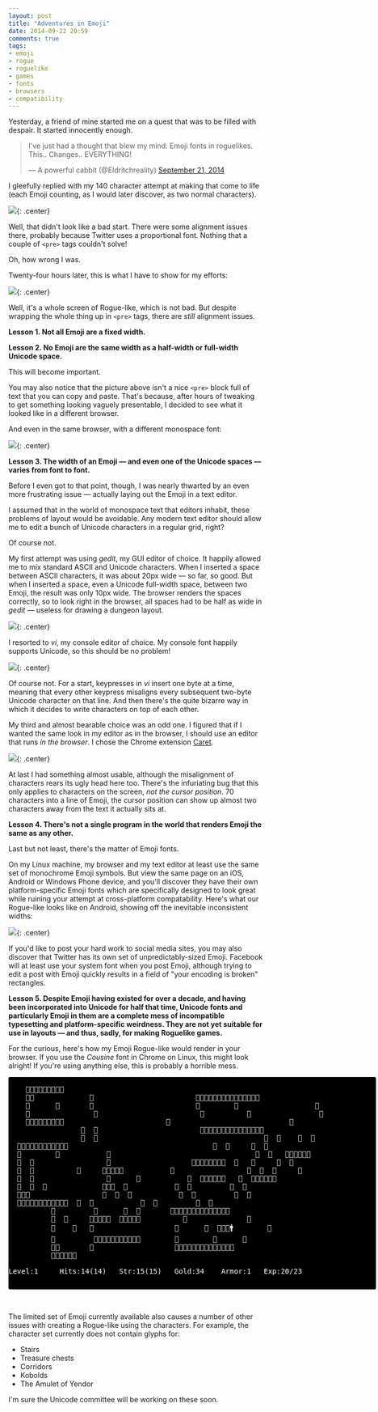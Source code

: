 ```yaml
---
layout: post
title: "Adventures in Emoji"
date: 2014-09-22 20:59
comments: true
tags:
- emoji
- rogue
- roguelike
- games
- fonts
- browsers
- compatibility
---
```


Yesterday, a friend of mine started me on a quest that was to be filled with despair. It started innocently enough.

<blockquote class="twitter-tweet" lang="en-gb"><p>I&#39;ve just had a thought that blew my mind: Emoji fonts in roguelikes. This.. Changes.. EVERYTHING!</p>&mdash; A powerful cabbit (@Eldritchreality) <a href="https://twitter.com/Eldritchreality/status/513788048187080704">September 21, 2014</a></blockquote>
<script async src="//platform.twitter.com/widgets.js" charset="utf-8"></script>

I gleefully replied with my 140 character attempt at making that come to life (each Emoji counting, as I would later discover, as two normal characters).

![](/img/blog/2014/09/emojirogue/mytweet.png){: .center}

Well, that didn't look like a bad start. There were some alignment issues there, probably because Twitter uses a proportional font. Nothing that a couple of `<pre>` tags couldn't solve!

Oh, how wrong I was.

Twenty-four hours later, this is what I have to show for my efforts:

![](/img/blog/2014/09/emojirogue/chrome.png){: .center}

Well, it's a whole screen of Rogue-like, which is not bad. But despite wrapping the whole thing up in `<pre>` tags, there are *still* alignment issues.

**Lesson 1. Not all Emoji are a fixed width.**

**Lesson 2. No Emoji are the same width as a half-width or full-width Unicode space.**

This will become important.

You may also notice that the picture above isn't a nice `<pre>` block full of text that you can copy and paste. That's because, after hours of tweaking to get something looking vaguely presentable, I decided to see what it looked like in a different browser.

And even in the same browser, with a different monospace font:

![](/img/blog/2014/09/emojirogue/chrome-linux.png){: .center}

**Lesson 3. The width of an Emoji &mdash; and even one of the Unicode spaces &mdash; varies from font to font.**

Before I even got to that point, though, I was nearly thwarted by an even more frustrating issue &mdash; actually laying out the Emoji in a text editor.

I assumed that in the world of monospace text that editors inhabit, these problems of layout would be avoidable. Any modern text editor should allow me to edit a bunch of Unicode characters in a regular grid, right?

Of course not.

My first attempt was using *gedit*, my GUI editor of choice. It happily allowed me to mix standard ASCII and Unicode characters. When I inserted a space between ASCII characters, it was about 20px wide &mdash; so far, so good. But when I inserted a space, even a Unicode full-width space, between two Emoji, the result was only 10px wide. The browser renders the spaces correctly, so to look right in the browser, all spaces had to be half as wide in *gedit* &mdash; useless for drawing a dungeon layout.

![](/img/blog/2014/09/emojirogue/gedit.png){: .center}

I resorted to *vi*, my console editor of choice. My console font happily supports Unicode, so this should be no problem!

![](/img/blog/2014/09/emojirogue/vi.png){: .center}

Of course not. For a start, keypresses in *vi* insert one byte at a time, meaning that every other keypress misaligns every subsequent two-byte Unicode character on that line. And then there's the quite bizarre way in which it decides to write characters on top of each other.

My third and almost bearable choice was an odd one. I figured that if I wanted the same look in my editor as in the browser, I should use an editor that runs *in the browser*. I chose the Chrome extension [Caret](https://chrome.google.com/webstore/detail/caret/fljalecfjciodhpcledpamjachpmelml?hl=en).

![](/img/blog/2014/09/emojirogue/caret.png){: .center}

At last I had something almost usable, although the misalignment of characters rears its ugly head here too. There's the infuriating bug that this only applies to characters on the screen, *not the cursor position*. 70 characters into a line of Emoji, the cursor position can show up almost two characters away from the text it actually sits at.

**Lesson 4. There's not a single program in the world that renders Emoji the same as any other.**

Last but not least, there's the matter of Emoji fonts.

On my Linux machine, my browser and my text editor at least use the same set of monochrome Emoji symbols. But view the same page on an iOS, Android or Windows Phone device, and you'll discover they have their own platform-specific Emoji fonts which are specifically designed to look great while ruining your attempt at cross-platform compatability. Here's what our Rogue-like looks like on Android, showing off the inevitable inconsistent widths:

![](/img/blog/2014/09/emojirogue/android.png){: .center}

If you'd like to post your hard work to social media sites, you may also discover that Twitter has its own set of unpredictably-sized Emoji. Facebook will at least use your system font when you post Emoji, although trying to edit a post with Emoji quickly results in a field of "your encoding is broken" rectangles.

**Lesson 5. Despite Emoji having existed for over a decade, and having been incorporated into Unicode for half that time, Unicode fonts and particularly Emoji in them are a complete mess of incompatible typesetting and platform-specific weirdness. They are not yet suitable for use in layouts &mdash; and thus, sadly, for making Roguelike games.**

For the curious, here's how my Emoji Rogue-like would render in your browser. If you use the *Cousine* font in Chrome on Linux, this might look alright! If you're using anything else, this is probably a horrible mess.

<pre style="width:52em; height: 30em; background-color: black; color: white; border-radius:3px;">
                                                                                    
    🔳🔳🔳🔳🔳🔳🔳🔳🔳                                                              
    🔳🐍             🔳                        🔳🔳🔳🔳🔳🔳🔳🔳🔳🔳🔳🔳🔳🔳🔳      
    🔳      🐂       🔳                        🔳        🍖                  🔳      
    🔳               🔳                        🔳          🍖                🔳      
    🔳🔳🔳🔳🔳🔳🔳🚪🔳                        🔳                            🔳      
                 🔳  🔳                        🔳🔳🔳🔳🔳🔳🔳🔳🚪🔳🔳🔳🔳🚪🔳     
                 🔳  🔳                                       🔳  🔳    🔳  🔳      
  🔳🔳🔳🔳🔳🔳🔳🔳🚪🔳🔳🔳                                  🔳  🔳     🔳  🔳     
  🔳        🐀           🔳                                  🔳  🔳   🔳🔳🚪🔳🔳🔳  
  🔳  🔳                 🔳                   🔳🔳🔳🔳🔳🔳🔳🔳  🔳   🔳     🐉  🔳  
  🔳  🔳          🐀     🔳🔳🔳🔳🔳           🔳                 🔳  🔳  💍     🔳  
  🔳  🔳                 🚪      🔳           🔳  🔳🔳🔳🔳🔳🔳   🔳  🔳🔳🔳🔳🔳🔳    
  🔳  🔳  🎫             🔳🔳🔳  🔳           🔳  🔳         🔳  🔳                  
  🔳🔪🔳                 🔳  🔳  🔳           🔳  🔳         🔳  🔳                  
  🔳🔳🔳🔳🔳🔳🔳🔳🔳🔳🔳🔳  🔳  🔳           🔳  🔳         🔳  🔳                  
          🔳         🔳      🔳  🔳       🔳🔳🔳🚪🔳🔳🔳🔳🔳🔳🚪🔳🔳🔳              
          🔳  🐍     🔳🔳🔳🔳🔳  🔳🔳🔳🔳🔳          🐍              🔳              
          🔳    🐍   🚪                   🚪      🐍  🐍🐍💥🚹        🔳              
          🔳         🔳🔳🔳🔳🔳🔳🔳🔳🔳🔳🔳        🐍        🍖      🔳              
          🔳🍗       🔳                   🔳🔳🔳🔳🔳🔳🔳🔳🔳🔳🔳🔳🔳🔳              
          🔳🔳🔳🔳🔳🔳                                                              
                                                                                    
Level:1     Hits:14(14)   Str:15(15)   Gold:34    Armor:1   Exp:20/23
</pre>

<br/>

The limited set of Emoji currently available also causes a number of other issues with creating a Rogue-like using the characters. For example, the character set currently does not contain glyphs for:

* Stairs
* Treasure chests
* Corridors
* Kobolds
* The Amulet of Yendor

I'm sure the Unicode committee will be working on these soon.
